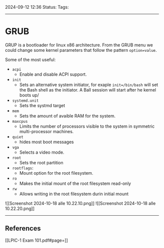 2024-09-12 12:36
Status:
Tags:
___
# GRUB

GRUP  is a bootloader for linux x86 architecture.
From the GRUB menu we could change some kernel parameters that follow the pattern `option=value`.

Some of the most useful:

- `acpi`
	- Enable and disable ACPI support.
- `init`
	- Sets an alternative system initiator, for exaple `init=/bin/bash` will set the Bash shell as the initiator. A Ball session will start after he kernel boots up/
- `systemd.unit`
	- Sets the systmd target
- `mem`
	- Sets the amount of avaible RAM for the system.
- `maxcpus`
	- Limits the number of processors visible to the system in symmetric multi-processor machines.
- `quiet`
	- hides most boot messages
- `vga`
	- Selects a video mode.
- `root`
	- Sets the root partition
- `rootflags`:
	- Mount option for the root filesystem.
- `ro`
	- Makes the initial mount of the root filesystem read-only
- `rw`
	- Allows writing in the root filesystem durin initial mount

![[Screenshot 2024-10-18 alle 10.22.10.png]]
![[Screenshot 2024-10-18 alle 10.22.20.png]]


___
## References
[[LPIC-1 Exam 101.pdf#page=]]